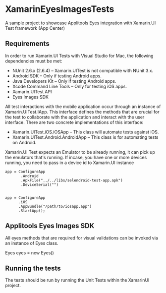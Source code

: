 # XamarinEyesImagesTests

A sample project to showcase Applitools Eyes integration with Xamarin.UI Test framework (App Center)

## Requirements
In order to run Xamarin.UI Tests with Visual Studio for Mac, the following dependencies must be met:

 
 - NUnit 2.6.x (2.6.4) – Xamarin.UITest is not compatible with NUnit 3.x.
 - Android SDK – Only if testing Android apps.
 - Java Developers Kit – Only if testing Android apps.
 - Xcode Command Line Tools – Only for testing iOS apps.
 - Xamarin.UITest API
 - Eyes Images SDK

All test interactions with the mobile application occur through an instance of Xamarin.UITest.IApp. This interface defines the methods that are crucial for the test to collaborate with the application and interact with the user interface. There are two concrete implementations of this interface:

 - Xamarin.UITest.iOS.iOSApp – This class will automate tests against iOS. 
 - Xamarin.UITest.Android.AndroidApp – This class is for automating tests on Android.

Xamarin.UI Test expects an Emulator to be already running, it can pick up the emulators that's running. If incase, you have one or more devices running, you need to pass in a device id to Xamarin.UI instance

    app = ConfigureApp
           .Android
           .ApkFile("../../libs/selendroid-test-app.apk")
           .DeviceSerial("")
                
                
    app = ConfigureApp
          .iOS
          .AppBundle("/path/to/iosapp.app")
          .StartApp();
        
## Applitools Eyes Images SDK
All eyes methods that are required for visual validations can be invoked via an instance of Eyes class.

Eyes eyes = new Eyes()

## Running the tests
The tests should be run by running the Unit Tests within the XamarinUI project.
